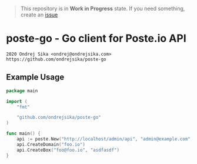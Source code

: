 > This repository is in **Work in Progress** state. If you need something, create an [issue](https://github.com/ondrejsika/poste-go/issues/new)

# poste-go - Go client for Poste.io API

    2020 Ondrej Sika <ondrej@ondrejsika.com>
    https://github.com/ondrejsika/poste-go

## Example Usage

```go
package main

import (
	"fmt"

	"github.com/ondrejsika/poste-go"
)

func main() {
	api := poste.New("http://localhost/admin/api", "admin@example.com", "asdfasdf")
	api.CreateDomain("foo.io")
	api.CreateBox("foo@foo.io", "asdfasdf")
}
```
